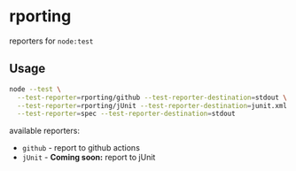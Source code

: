 # rporting
reporters for `node:test`


## Usage

```bash
node --test \
  --test-reporter=rporting/github --test-reporter-destination=stdout \
  --test-reporter=rporting/jUnit --test-reporter-destination=junit.xml \
  --test-reporter=spec --test-reporter-destination=stdout
```

available reporters:

- `github` - report to github actions
- `jUnit` - **Coming soon:** report to jUnit 
